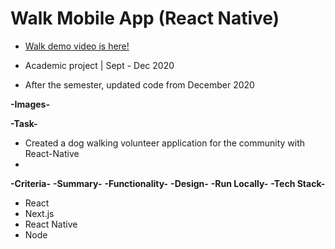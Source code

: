 # Walk Mobile App (React Native)

- [Walk demo video is here!](http://bit.ly/3nKmUeD)

- Academic project | Sept - Dec 2020
- After the semester, updated code from December 2020

**-Images-**


  
**-Task-**
-	Created a dog walking volunteer application for the community with React-Native
-	
**-Criteria-**
**-Summary-**
**-Functionality-**
**-Design-**
**-Run Locally-**
**-Tech Stack-**
- React
- Next.js
- React Native
- Node
